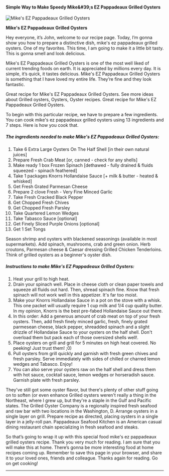             

#### Simple Way to Make Speedy Mike&amp;#39;s EZ Pappadeaux Grilled Oysters

![Mike's EZ Pappadeaux Grilled Oysters](https://img-global.cpcdn.com/recipes/4656849330110464/751x532cq70/mikes-ez-pappadeaux-grilled-oysters-recipe-main-photo.jpg)

**Mike's EZ Pappadeaux Grilled Oysters**

Hey everyone, it’s John, welcome to our recipe page. Today, I’m gonna show you how to prepare a distinctive dish, mike's ez pappadeaux grilled oysters. One of my favorites. This time, I am going to make it a little bit tasty. This is gonna smell and look delicious.

Mike's EZ Pappadeaux Grilled Oysters is one of the most well liked of current trending foods on earth. It is appreciated by millions every day. It is simple, it’s quick, it tastes delicious. Mike's EZ Pappadeaux Grilled Oysters is something that I have loved my entire life. They’re fine and they look fantastic.

Great recipe for Mike's EZ Pappadeaux Grilled Oysters. See more ideas about Grilled oysters, Oysters, Oyster recipes. Great recipe for Mike's EZ Pappadeaux Grilled Oysters.

To begin with this particular recipe, we have to prepare a few ingredients. You can cook mike's ez pappadeaux grilled oysters using 13 ingredients and 7 steps. Here is how you cook that.

##### The ingredients needed to make Mike's EZ Pappadeaux Grilled Oysters:

1.  Take 6 Extra Large Oysters On The Half Shell \[in their own natural juices\]
2.  Prepare Fresh Crab Meat \[or, canned - check for any shells\]
3.  Make ready 1 box Frozen Spinach \[dethawed - fully drained & fluids squeezed - spinach feathered\]
4.  Take 1 packages Knorrs Hollandaise Sauce \[+ milk & butter - heated & whisked\]
5.  Get Fresh Grated Parmesan Cheese
6.  Prepare 2 clove Fresh - Very Fine Minced Garlic
7.  Take Fresh Cracked Black Pepper
8.  Get Chopped Fresh Chives
9.  Get Chopped Fresh Parsley
10.  Take Quartered Lemon Wedges
11.  Take Tabasco Sauce \[optional\]
12.  Get Finely Sliced Purple Onions \[optional\]
13.  Get 1 Set Tongs

Season shrimp and oysters with blackened seasonings (available in most supermarkets). Add spinach, mushrooms, crab and green onion. Herb croutons, Parmesan cheese & Caesar dressing Grilled Chicken Tenderloins. Think of grilled oysters as a beginner's oyster dish.

##### Instructions to make Mike's EZ Pappadeaux Grilled Oysters:

1.  Heat your grill to high heat.
2.  Drain your spinach well. Place in cheese cloth or clean paper towels and squeeze all fluids out hard. Then, shread spinach fine. Know that fresh spinach will not work well in this appetizer. It's far too moist.
3.  Make your Knorrs Hollandaise Sauce in a pot on the stove with a whisk. This one packet will usually require 1 cup milk and 1/4 cup quality butter. In my opinion, Knorrs is the best pre-fabed Hollandaise Sauce out there.
4.  In this order: Add a generous amount of crab meat on top of your fresh oysters. Then, add fresh finely minced garlic, fresh, finely grated parmesean cheese, black pepper, shreadded spinach and a slight drizzle of Hollandaise Sauce to your oysters on the half shell. Don't overload them but pack each of those oversized shells well!.
5.  Place oysters on grill and grill for 5 minutes on high heat covered. No peeking! Just trust them! ;0)
6.  Pull oysters from grill quickly and garnish with fresh green chives and fresh parsley. Serve immediately with sides of chilled or charred lemon wedges and Tabasco. Enjoy!
7.  You can also serve your oysters raw on the half shell and dress them with hot sauce, cocktail sauce, lemon wedges or horseradish sauce. Garnish plate with fresh parsley.

They've still got some oyster flavor, but there's plenty of other stuff going on to soften (or even enhance Grilled oysters weren't really a thing in the Northeast, where I grew up, but they're a staple in the Gulf and Pacific states. The Grilled Oyster Company is a regionally inspired fresh seafood and raw bar with two locations in the Washington, D. Arrange oysters in a single layer on grill. Prepare recipe as directed, placing oysters in a single layer in a jelly-roll pan. Pappadeaux Seafood Kitchen is an American casual dining restaurant chain specializing in fresh seafood and steaks.

So that’s going to wrap it up with this special food mike's ez pappadeaux grilled oysters recipe. Thank you very much for reading. I am sure that you will make this at home. There’s gonna be more interesting food at home recipes coming up. Remember to save this page in your browser, and share it to your loved ones, friends and colleague. Thanks again for reading. Go on get cooking!

* * *